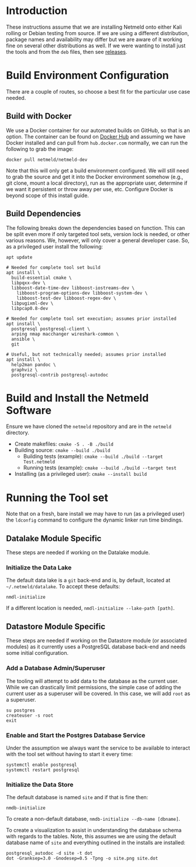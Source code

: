 # Introduction

These instructions assume that we are installing Netmeld onto either Kali
rolling or Debian testing from source.  If we are using a different
distribution, package names and availability may differ but we are aware of it
working fine on several other distributions as well.  If we were wanting to
install just the tools and from the `deb` files, then see
[releases](https://github.com/netmeld/netmeld/releases).


# Build Environment Configuration
There are a couple of routes, so choose a best fit for the particular use case
needed.


## Build with Docker
We use a Docker container for our automated builds on GitHub, so that is an
option.  The container can be found on
[Docker Hub](https://hub.docker.com/r/netmeld/netmeld-dev)
and assuming we have Docker installed and can pull from `hub.docker.com`
normally, we can run the following to grab the image:
```
docker pull netmeld/netmeld-dev
```

Note that this will only get a build environment configured.  We will still
need to grab the source and get it into the Docker environment somehow (e.g.,
git clone, mount a local directory), run as the appropriate user, determine
if we want it persistent or throw away per use, etc.  Configure Docker is
beyond scope of this install guide.


## Build Dependencies
The following breaks down the dependencies based on function.  This can be
split even more if only targeted tool sets, version lock is needed, or other
various reasons.  We, however, will only cover a general developer case.
So, as a privileged user install the following:
```
apt update

# Needed for complete tool set build
apt install \
  build-essential cmake \
  libpqxx-dev \
  libboost-date-time-dev libboost-iostreams-dev \
    libboost-program-options-dev libboost-system-dev \
    libboost-test-dev libboost-regex-dev \
  libpugixml-dev \
  libpcap0.8-dev

# Needed for complete tool set execution; assumes prior installed
apt install \
  postgresql postgresql-client \
  arping nmap macchanger wireshark-common \
  ansible \
  git

# Useful, but not technically needed; assumes prior installed
apt install \
  help2man pandoc \
  graphviz \
  postgresql-contrib postgresql-autodoc
```


# Build and Install the Netmeld Software
Ensure we have cloned the `netmeld` repository and are in the `netmeld`
directory.

* Create makefiles: `cmake -S . -B ./build`
* Building source:	`cmake --build ./build`
  * Building tests (example): `cmake --build ./build --target Test.netmeld`
  * Running tests (example):	`cmake --build ./build --target test`
* Installing (as a privileged user): `cmake --install build`


# Running the Tool set
Note that on a fresh, bare install we may have to run (as a privileged user)
the `ldconfig` command to configure the dynamic linker run time bindings.

## Datalake Module Specific
These steps are needed if working on the Datalake module.

### Initialize the Data Lake
The default data lake is a `git` back-end and is, by default, located at
`~/.netmeld/datalake`.  To accept these defaults:
```
nmdl-initialize
```

If a different location is needed, `nmdl-initialize --lake-path [path]`.


## Datastore Module Specific
These steps are needed if working on the Datastore module (or associated
modules) as it currently uses a PostgreSQL database back-end and needs some
initial configuration.


### Add a Database Admin/Superuser
The tooling will attempt to add data to the database as the current user.
While we can drastically limit permissions, the simple case of adding the
current user as a superuser will be covered.  In this case, we will add `root`
as a superuser.

```
su postgres
createuser -s root
exit
```


### Enable and Start the Postgres Database Service
Under the assumption we always want the service to be available to interact
with the tool set without having to start it every time:

```
systemctl enable postgresql
systemctl restart postgresql
```


### Initialize the Data Store
The default database is named `site` and if that is fine then:

```
nmdb-initialize
```

To create a non-default database, `nmdb-initialize --db-name [dbname]`.

To create a visualization to assist in understanding the database schema with
regards to the tables.  Note, this assumes we are using the default database
name of `site` and everything outlined in the installs are installed:
```
postgresql_autodoc -d site -t dot
dot -Granksep=3.0 -Gnodesep=0.5 -Tpng -o site.png site.dot
```
